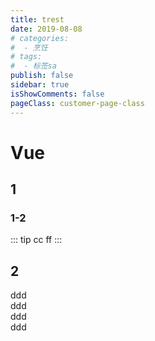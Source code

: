 ```yaml
---
title: trest
date: 2019-08-08
# categories:
#  - 烹饪
# tags:
#  - 标签sa
publish: false
sidebar: true 
isShowComments: false
pageClass: customer-page-class
---
```

# Vue
## 1
### 1-2
::: tip cc
ff
:::
## 2
ddd  
ddd  
ddd  
ddd
<Test/>
